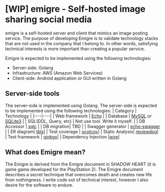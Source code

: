 # [WIP] emigre - Self-hosted image sharing social media
emigre is a self-hosted server and client that mimics an image posting service. The purpose of developing Emigre is to validate technology stacks that are not used in the company that I belong to. In other words, satisfying technical interests is more important than creating a popular service.


Emigre is expected to be implemented using the following technologies:
- Server-side: Golang
- Infrastructure: AWS (Amazon Web Services)
- Client-side: Android application or GUI written in Golang

## Server-side tools
The server-side is implemented using Golang. The server-side is expected to be implemented using the following technologies:
| Category | Technology |
|:---|:---|
| Web framework | [Echo](https://echo.labstack.com/) |
| Database | [MySQL](https://www.mysql.com/) or [SQLite3](https://www.sqlite.org/index.html) |
| SQL(DDL, Query, etc) | Not use tool. Write it myself. |
| DB Accessor | [sqlc](https://github.com/kyleconroy/sqlc) |
| DB migration| TBD |
| Swagger generator | [echo-swagger](https://github.com/swaggo/echo-swagger) |
| ER diagram| [tbls](https://github.com/k1LoW/tbls)|
| Test coverage | [ocotcov](https://github.com/k1LoW/octocov)|
| Static Analysis| [reviewdog](https://github.com/reviewdog/reviewdog)|
| Test framework | [ginkgo](https://github.com/onsi/ginkgo)|
| Dependency Injection |[wire](https://github.com/google/wire)|

## What does Emigre mean?
The Emigre is derived from the Emigre document in SHADOW HEART (it is game game developed for the PlayStation 2). The Emigre document describes a secret technique that overcomes death and creates new life from nothingness. I write code out of technical interest, however I also desire for the software to endure.